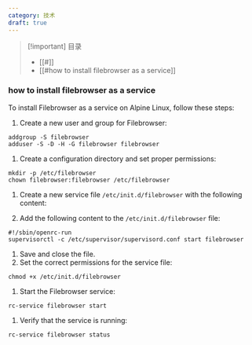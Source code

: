 ```yaml
---
category: 技术
draft: true
---
```

> [!important] 目录
> 
> - [[#]]
> - [[#how to install filebrowser as a service]]

### how to install filebrowser as a service

To install Filebrowser as a service on Alpine Linux, follow these steps:

1. Create a new user and group for Filebrowser:

```Plain
addgroup -S filebrowser
adduser -S -D -H -G filebrowser filebrowser
```

1. Create a configuration directory and set proper permissions:

```Plain
mkdir -p /etc/filebrowser
chown filebrowser:filebrowser /etc/filebrowser
```

1. Create a new service file `/etc/init.d/filebrowser` with the following content:

3. Add the following content to the `/etc/init.d/filebrowser` file:

```Plain
#!/sbin/openrc-run
supervisorctl -c /etc/supervisor/supervisord.conf start filebrowser
```

1. Save and close the file.
2. Set the correct permissions for the service file:

```Plain
chmod +x /etc/init.d/filebrowser
```

1. Start the Filebrowser service:

```Plain
rc-service filebrowser start
```

1. Verify that the service is running:

```Plain
rc-service filebrowser status
```